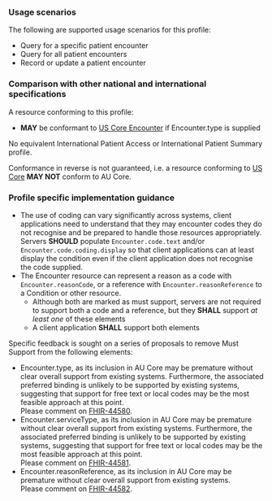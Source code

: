 ### Usage scenarios

The following are supported usage scenarios for this profile:

- Query for a specific patient encounter
- Query for all patient encounters
- Record or update a patient encounter


### Comparison with other national and international specifications

A resource conforming to this profile:
- **MAY** be conformant to [US Core Encounter](http://hl7.org/fhir/us/core/StructureDefinition/us-core-encounter) if Encounter.type is supplied

No equivalent International Patient Access or International Patient Summary profile.

Conformance in reverse is not guaranteed, i.e. a resource conforming to [US Core](http://hl7.org/fhir/us/core) **MAY NOT** conform to AU Core.


### Profile specific implementation guidance
- The use of coding can vary significantly across systems, client applications need to understand that they may encounter codes they do not recognise and be prepared to handle those resources appropriately. Servers **SHOULD** populate `Encounter.code.text` and/or `Encounter.code.coding.display` so that client applications can at least display the condition even if the client application does not recognise the code supplied. 
- The Encounter resource can represent a reason as a code with `Encounter.reasonCode`, or a reference with `Encounter.reasonReference` to a Condition or other resource.
  - Although both are marked as must support, servers are not required to support both a code and a reference, but they **SHALL** support *at least one* of these elements
  - A client application **SHALL** support both elements

<div class="request-for-feedback">
    <p>Specific feedback is sought on a series of proposals to remove Must Support from the following elements:
    <ul>
        <li>Encounter.type, as its inclusion in AU Core may be premature without clear overall support from existing systems. Furthermore, the associated preferred binding is unlikely to be supported by existing systems, suggesting that support for free text or local codes may be the most feasible approach at this point.<br/>Please comment on <a href="https://jira.hl7.org/browse/FHIR-44580">FHIR-44580</a>.</li>
        <li>Encounter.serviceType, as its inclusion in AU Core may be premature without clear overall support from existing systems. Furthermore, the associated preferred binding is unlikely to be supported by existing systems, suggesting that support for free text or local codes may be the most feasible approach at this point.<br/>Please comment on <a href="https://jira.hl7.org/browse/FHIR-44581">FHIR-44581</a>.</li>
        <li>Encounter.reasonReference, as its inclusion in AU Core may be premature without clear overall support from existing systems.<br/>Please comment on <a href="https://jira.hl7.org/browse/FHIR-44582">FHIR-44582</a>.</li>
    </ul>
    </p>
</div>